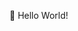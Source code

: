👋 Hello World!

<!---
JxstinDotDev/JxstinDotDev is a ✨ special ✨ repository because its `README.md` (this file) appears on your GitHub profile.
You can click the Preview link to take a look at your changes.
--->
